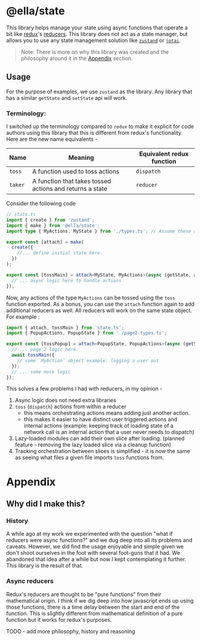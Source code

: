 # @ella/state

This library helps manage your state using async functions that operate a bit like [redux](https://redux.js.org/)'s [reducers](https://redux.js.org/tutorials/fundamentals/part-3-state-actions-reducers#writing-reducers). This library does not act as a state manager, but allows you to use any state management solution like [`zustand`](https://github.com/pmndrs/zustand) or [`jotai`](https://github.com/pmndrs/jotai).

> Note: There is more on why this library was created and the philosophy around it in the [Appendix](#appendix) section.

## Usage

For the purpose of examples, we use `zustand` as the library. Any library that has a similar `getState` and `setState` api will work.

### Terminology:

I switched up the terminology compared to `redux` to make it explicit for code authors using this library that this is different from redux's functionality. Here are the new name equivalents -

| Name    | Meaning                                                  | Equivalent redux function |
| ------- | -------------------------------------------------------- | ------------------------- |
| `toss`  | A function used to toss actions                          | `dispatch`                |
| `taker` | A function that takes tossed actions and returns a state | `reducer`                 |

Consider the following code

```ts
// state.ts
import { create } from 'zustand';
import { make } from '@ella/state';
import type { MyActions, MyState } from './types.ts'; // Assume these are defined.

export const [attach] = make(
  create({
    //... define initial state here.
  })
);

export const [tossMain] = attach<MyState, MyActions>(async (getState, action, tossLocal) => {
  // ... async logic here to handle actions
});
```

Now, any actions of the type `MyActions` can be tossed using the `toss` function exported. As a bonus, you can use the `attach` function again to add additional reducers as well. All reducers will work on the same state object. For example :

```ts
import { attach, tossMain } from 'state.ts';
import { PopupActions, PopupState } from './page2.types.ts';

export const [tossPopup] = attach<PopupState, PopupActions>(async (getState, action, tossLocal) => {
  // ... page 2 logic here.
  await tossMain({
    // some `MyAction` object example: logging a user out
  });
  // ... some more logic
});
```

This solves a few problems I had with reducers, in my opinion -

1. Async logic does not need extra libraries
2. `toss` (`dispatch`) actions from within a reducer
   - this means orchestrating actions means adding just another action.
   - this makes it easier to have distinct user triggered actions and internal actions (example: keeping track of loading state of a network call is an internal action that a user never needs to dispatch)
3. Lazy-loaded modules can add their own slice after loading. (planned feature - removing the lazy loaded slice via a cleanup function)
4. Tracking orchestration between slices is simplified - it is now the same as seeing what files a given file imports `toss` functions from.

# Appendix

## Why did I make this?

### History

A while ago at my work we experimented with the question "what if reducers were async functions?" and we dug deep into all its problems and caveats. However, we did find the usage enjoyable and simple given we don't shoot ourselves in the foot with several foot-guns that it had. We abandoned that idea after a while but now I kept contemplating it further. This library is the result of that.

### Async reducers

Redux's reducers are thought to be "pure functions" from their mathematical origin. I think if we dig deep into how javascript ends up using those functions, there is a time delay between the start and end of the function. This is slightly different from mathematical definition of a pure function but it works for redux's purposes.

TODO - add more philosophy, history and reasoning
